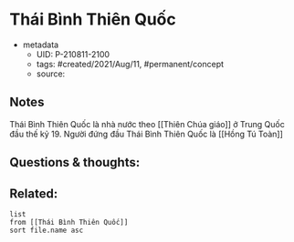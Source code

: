 # Thái Bình Thiên Quốc

- metadata
	- UID: P-210811-2100
	- tags: #created/2021/Aug/11, #permanent/concept 
	- source: 

## Notes
Thái Bình Thiên Quốc là nhà nước theo [[Thiên Chúa giáo]] ở Trung Quốc đầu thế kỷ 19. Người đứng đầu Thái Bình Thiên Quốc là [[Hồng Tú Toàn]]

## Questions & thoughts:


## Related:
```dataview
list
from [[Thái Bình Thiên Quốc]]
sort file.name asc
```
